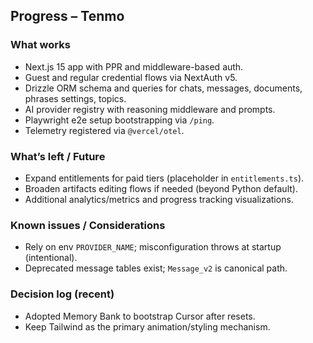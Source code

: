 ## Progress – Tenmo

### What works
- Next.js 15 app with PPR and middleware-based auth.
- Guest and regular credential flows via NextAuth v5.
- Drizzle ORM schema and queries for chats, messages, documents, phrases settings, topics.
- AI provider registry with reasoning middleware and prompts.
- Playwright e2e setup bootstrapping via `/ping`.
- Telemetry registered via `@vercel/otel`.

### What’s left / Future
- Expand entitlements for paid tiers (placeholder in `entitlements.ts`).
- Broaden artifacts editing flows if needed (beyond Python default).
- Additional analytics/metrics and progress tracking visualizations.

### Known issues / Considerations
- Rely on env `PROVIDER_NAME`; misconfiguration throws at startup (intentional).
- Deprecated message tables exist; `Message_v2` is canonical path.

### Decision log (recent)
- Adopted Memory Bank to bootstrap Cursor after resets.
- Keep Tailwind as the primary animation/styling mechanism.

